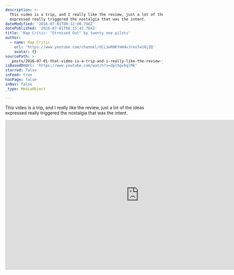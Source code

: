 ```yaml
---
description: >-
  This video is a trip, and I really like the review, just a lot of the ideas
  expressed really triggered the nostalgia that was the intent.
dateModified: '2016-07-01T08:12:00.746Z'
datePublished: '2016-07-01T08:15:42.764Z'
title: 'Rap Critic: "Stressed Out" by twenty one pilots'
author:
  - name: Rap Critic
    url: 'https://www.youtube.com/channel/UCL3wRHKYmH4vJreoTw28jZQ'
    avatar: {}
sourcePath: >-
  _posts/2016-07-01-that-video-is-a-trip-and-i-really-like-the-review-just-a-l.md
isBasedOnUrl: 'https://www.youtube.com/watch?v=dplSgv6qlMk'
starred: false
inFeed: true
hasPage: false
inNav: false
_type: MediaObject

---
```

This video is a trip, and I really like the review, just a lot of the ideas expressed really triggered the nostalgia that was the intent.

<iframe src="https://cdn.embedly.com/widgets/media.html?src=https%3A%2F%2Fwww.youtube.com%2Fembed%2FeFvd3ZOYqHs%3Ffeature%3Doembed&amp;url=http%3A%2F%2Fwww.youtube.com%2Fwatch%3Fv%3DeFvd3ZOYqHs&amp;image=https%3A%2F%2Fi.ytimg.com%2Fvi%2FeFvd3ZOYqHs%2Fhqdefault.jpg&amp;key=b7d04c9b404c499eba89ee7072e1c4f7&amp;type=text%2Fhtml&amp;schema=youtube" width="854" height="480" scrolling="no" frameborder="0" allowfullscreen="" style=""></iframe>